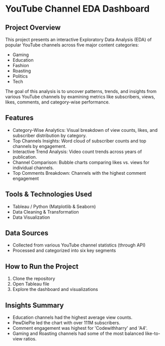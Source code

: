 # YouTube Channel EDA Dashboard

## Project Overview

This project presents an interactive Exploratory Data Analysis (EDA) of popular YouTube channels across five major content categories:

* Gaming
* Education
* Fashion
* Roasting
* Politics
* Tech

The goal of this analysis is to uncover patterns, trends, and insights from various YouTube channels by examining metrics like subscribers, views, likes, comments, and category-wise performance.


## Features

* Category-Wise Analytics: Visual breakdown of view counts, likes, and subscriber distribution by category.
* Top Channels Insights: Word cloud of subscriber counts and top channels by engagement.
* Interactive Trend Analysis: Video count trends across years of publication.
* Channel Comparison: Bubble charts comparing likes vs. views for individual channels.
* Top Comments Breakdown: Channels with the highest comment engagement

## Tools & Technologies Used

* Tableau / Python (Matplotlib & Seaborn)
* Data Cleaning & Transformation
* Data Visualization


## Data Sources

* Collected from various YouTube channel statistics (through API)
* Processed and categorized into six key segments


## How to Run the Project

1. Clone the repository
2. Open Tableau file 
3. Explore the dashboard and visualizations


## Insights Summary

* Education channels had the highest average view counts.
* PewDiePie led the chart with over 111M subscribers.
* Comment engagement was highest for 'Codewithharry' and 'A4'.
* Gaming and Roasting channels had some of the most balanced like-to-view ratios.




